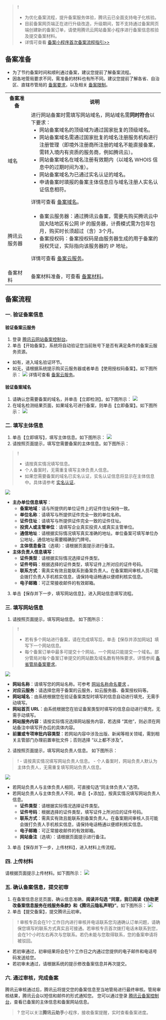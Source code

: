 >! 
>- 为优化备案流程，提升备案服务体验，腾讯云已全面支持电子化核验。
>- 目前备案网页端正在进行升级改造，升级期间，暂不支持通过备案网页端创建新的备案订单，请使用腾讯云网站备案小程序进行备案信息核验及提交备案材料。
>- 详情可查看 [备案小程序首次备案流程指引>>](https://cloud.tencent.com/document/product/243/37402)

## 备案准备

- 为了节约备案时间和顺利通过备案，建议您提前了解备案流程。
- 因各地管局要求不同，需准备的材料也有所不同。建议您提前了解各省、自治区、直辖市管局的 [备案要求](https://cloud.tencent.com/product/ba#userDefined15)，以及相关 [备案限制](https://cloud.tencent.com/document/product/243/18911)。

<table>
<tr>
<th style="width:15%">备案准备</th>
<th>说明</th>
</tr>
<tr>
<td>域名</td>
<td>进行网站备案时需填写网站域名，网站域名需<strong>同时符合</strong>以下要求：
<ul style="margin: 0;">
	<li>网站备案域名的顶级域为通过国家批复的顶级域名。</li>
	<li>网站备案域名需通过国家批复的域名注册服务机构进行注册管理（即境外注册商所注册的域名不能直接备案，需转入境内有资质的服务商，例如腾讯云）。</li>
	<li>网站备案域名在域名注册有效期内（以域名 WHOIS 信息中的过期时间为准）。</li>
	<li>网站备案域名为已通过实名认证的域名。</li>
	<li>申请备案时填报的备案主体信息应与域名注册人实名认证信息相符。</li>
</ul>

详情可查看 <a href="https://cloud.tencent.com/document/product/243/18905">备案域名</a>。</td>
</tr>
<tr>
<td>腾讯云服务器</td>
<td><ul style="margin: 0;">
<li>备案云服务器：通过腾讯云备案，需要先购买腾讯云中国大陆地区有公网 IP 的服务器，计费模式需为包年包月，购买时长须超过（含）3个月。</li>
<li>备案授权码：备案授权码是由服务器生成的用于备案的授权凭证，实际指向该服务器的 IP 地址。</li>
</ul>

详情可查看 [备案云服务](https://cloud.tencent.com/document/product/243/18908)。
</td>
</tr>
<tr>
<td>备案材料</td>
<td>备案材料准备，可查看 <a href="https://cloud.tencent.com/document/product/243/18914">备案材料</a>。</td>
</tr>
</table>

## 备案流程

### 一. 验证备案信息

#### 验证备案云服务

1. 登录 [腾讯云网站备案控制台](https://console.cloud.tencent.com/beian)。
2. 单击【开始备案】，系统将自动验证您当前账号下是否有满足条件的备案云服务资源。
 - 如有，进入域名验证环节。
 - 如无，请根据系统提示购买云服务器或者单击【使用授权码备案】。如下图所示：
![](https://main.qcloudimg.com/raw/7647be17a2901d9693f9e0cefbafe461.png)
详情可查看 [备案云服务](https://cloud.tencent.com/document/product/243/18908)。

#### 验证备案域名

1. 请确认您需要备案的域名，并单击【立即检测】。如下图所示：
![](https://main.qcloudimg.com/raw/48418c2c4340f36a82ed486242b6d302.png)
2. 在域名检测结果页面，如果域名可进行备案，则单击【立即备案】。如下图所示：
![](https://main.qcloudimg.com/raw/486f24bac2dda913dc3f4fdb2d6dba95.png)

### 二. 填写主体信息

1. 单击【立即填写】，填写主体信息。如下图所示：
![](https://main.qcloudimg.com/raw/d10f347fde8779730ac806f9c7446cd6.png)
2. 请按照页面提示，填写您需要备案的主体信息。如下图所示：
>! 
> - 请按真实情况填写信息。
> - 个人备案时，无需重复填写主体负责人信息。
> - 如果您需要备案的域名已实名认证，实名认证信息将显示在主体信息中。具体请参考 [实名认证](https://cloud.tencent.com/document/product/242/6707)。

 ![](https://main.qcloudimg.com/raw/8146b23766ff9a875422839ba473d48c.png)
 - **主办单位信息填写**：
    - **备案地域**：请与所提供的单位证件上的证件住址保持一致。
    - **单位名称**：请填写与所提供证件完全一致的单位名称。
    - **证件住址**：请填写与所提供证件完全一致的证件住址。
    - **投资人或主管单位**：请填写企业真实投资人或真实主管单位。
    - **通信地址**：请根据实际情况填写真实准确的地址。单位备案可填写单位办公地址，通信地址需要精确到门牌号。
    -  **主体信息备注**（选填）：请根据页面提示进行备注。
 - **主体负责人信息填写**：
    - **证件类型**：请根据实际情况选择证件类型。
    - **证件号码**：根据选择的证件类型，填写证件上所对应的证件号码。
    - **联系方式**：需真实有效且能联系到备案负责人。在备案期间审核人员可能会拨打负责人手机核实信息，请保持电话畅通以便顺利核实信息。
    - **电子邮箱**：可正常接收邮件的有效邮箱。
3. 单击【保存并下一步，填写网站信息】，进入网站信息填写流程。

### 三. 填写网站信息

1. 请按照页面提示，填写网站信息。 如下图所示：
>! 
> - 若有多个网站进行备案，请在完成填写后，单击【保存并添加网站】填写下一个网站信息。
> - 每个备案订单中最多可提交十个网站，一个网站只能提交一个域名。部分管局对每个备案订单提交的网站数及域名数有特殊要求，详情参阅 [各省管局备案要求](https://cloud.tencent.com/product/ba#userDefined15)。
> 
![](https://main.qcloudimg.com/raw/ac1bb5278bb24a97204e2d5a20bbdc61.png)
  - **网站名称**：请填写您的网站名称。可参考 [网站名称命名要求](https://cloud.tencent.com/document/product/243/11740) 。
  - **对应云服务**：请选择您用于备案的云服务，如云服务器、备案授权码等。
  - **网站域名**：由系统根据您在验证备案类型时填写的信息自动进行填充，无需手动填写。
  - **网站首页 URL**：由系统根据您在验证备案类型时填写的信息自动进行填充，无需手动填写。
  - **网站服务内容**：请按实际情况选择网站服务内容，若选择 “其他”，则必须在网站备注中填写开办后的具体内容。
  - **前置或专项审批内容类型**：若网站内容中涉及出版、新闻等相关领域，需到相关主管部门办理前置审批文件；否则选择 “以上都不涉及”。
2. 请按照页面提示，填写网站负责人信息。 如下图所示：
>! 
     - 请按真实情况填写网站负责人信息。
     - 个人备案时，网站负责人默认为主体负责人，无需重复填写网站负责人信息。 
     
 ![](https://main.qcloudimg.com/raw/ad730cb863705173b2ce017d08dfcc87.png)	
 - 若网站负责人与主体负责人相同，可直接勾选“同主体负责人”选项。
 - 若网站负责人与主体负责人不同，单击【+添加】，按真实情况填写网站负责人信息。
      - **证件类型**：请根据实际情况选择证件类型。
      - **证件号码**：根据选择的证件类型，填写证件上所对应的证件号码。
      - **联系方式**：需真实有效且能联系到备案负责人。在备案期间审核人员可能会拨打负责人手机核实信息，请保持电话畅通以便顺利核实信息。
      - **电子邮箱**：可正常接收邮件的有效邮箱。
      - **网站备注**（选填）：请根据页面提示进行备注。
3. 单击【保存并下一步，上传材料】，进入材料上传流程。

### 四. 上传材料

请根据页面提示上传材料。如下图所示：
![](https://main.qcloudimg.com/raw/aea292391e568acf8f7ecc76de9e78b2.png)

### 五. 确认备案信息，提交初审

1. 在备案信息总览页面，确认信息准确，**阅读并勾选 “同意，我已阅读《协助更改备案信息服务在线服务条款》和《腾讯云隐私声明》”**。如下图所示：
![](https://main.qcloudimg.com/raw/6faa7fd18facfa9f9c156abd99861326.png)
2. 单击【提交备案】，提交腾讯云初审。
>! 审核专员会在1个工作日内进行审核并电话联系您沟通确认订单问题，请确保您填写的联系方式真实且可接通。若审核专员首次拨打电话未联系到您，会在1个小时左右再次与您联系。若仍未能与您取得联系，您的备案申请将被驳回。
>
 - 若初审通过，初审结果将会在1个工作日之内通过您提供的电子邮件和电话号码发送给您。
 - 若初审未通过，请根据系统的提示修改备案信息并再次提交。

### 六. 通过审核，完成备案

腾讯云审核通过后，腾讯云将提交您的备案信息至当地管局进行最终审核。管局审核结果，腾讯云会以短信和邮件的形式通知您。
您可以通过登录 [腾讯云备案控制台](https://console.cloud.tencent.com/beian)，查看已备案的主体信息和备案网站信息。
>? 您可以关注**腾讯云助手**小程序，接收备案提醒，实时查看备案进度。
